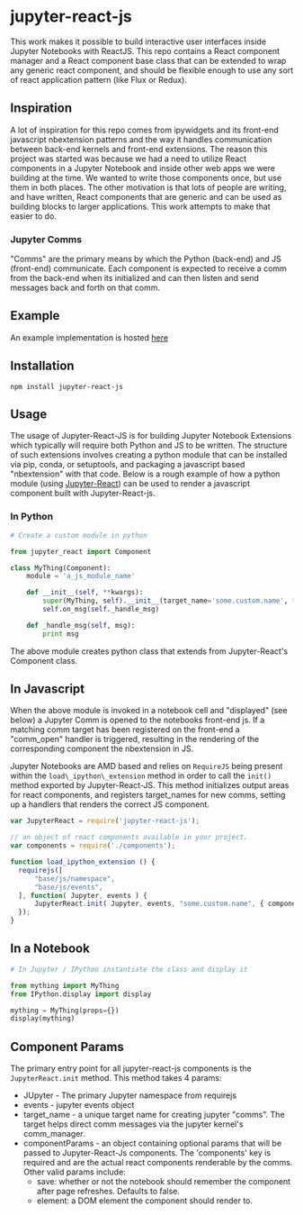 # jupyter-react-js

This work makes it possible to build interactive user interfaces inside Jupyter Notebooks with ReactJS. This repo contains a React component manager and a React component base class that can be extended to wrap any generic react component, and should be flexible enough to use any sort of react application pattern (like Flux or Redux).

## Inspiration 

A lot of inspiration for this repo comes from ipywidgets and its front-end javascript nbextension patterns and the way it handles communication between back-end kernels and front-end extensions. The reason this project was started was because we had a need to utilize React components in a Jupyter Notebook and inside other web apps we were building at the time. We wanted to write those components once, but use them in both places. The other motivation is that lots of people are writing, and have written, React components that are generic and can be used as building blocks to larger applications. This work attempts to make that easier to do.


### Jupyter Comms

"Comms" are the primary means by which the Python (back-end) and JS (front-end) communicate. Each component is expected to receive a comm from the back-end when its initialized and can then listen and send messages back and forth on that comm.

## Example 

An example implementation is hosted [here](https://github.com/timbr-io/jupyter-react-example)

## Installation

```
npm install jupyter-react-js
```

## Usage

The usage of Jupyter-React-JS is for building Jupyter Notebook Extensions which typically will require both Python and JS to be written. The structure of such extensions involves creating a python module that can be installed via pip, conda, or setuptools, and packaging a javascript based "nbextension" with that code. Below is a rough example of how a python module (using [Jupyter-React](https://github.com/timbr-io/jupyter-react)) can be used to render a javascript component built with Jupyter-React-js.

### In Python 

```python
# Create a custom module in python 

from jupyter_react import Component 

class MyThing(Component):
    module = 'a_js_module_name'

    def __init__(self, **kwargs):
        super(MyThing, self).__init__(target_name='some.custom.name', **kwargs)
        self.on_msg(self._handle_msg)

    def _handle_msg(self, msg):
        print msg   
```

The above module creates python class that extends from Jupyter-React's Component class. 

## In Javascript

When the above module is invoked in a notebook cell and "displayed" (see below) a Jupyter Comm is opened to the notebooks front-end js. If a matching comm target has been registered on the front-end a "comm_open" handler is triggered, resulting in the rendering of the corresponding component the nbextension in JS.

Jupyter Notebooks are AMD based and relies on `RequireJS` being present within the `load\_ipython\_extension` method in order to call the `init()` method exported by Jupyter-React-JS. This method initializes output areas for react components, and registers target_names for new comms, setting up a handlers that renders the correct JS component.  

```javascript
var JupyterReact = require('jupyter-react-js');

// an object of react components available in your project. 
var components = require('./components');

function load_ipython_extension () {
  requirejs([
      "base/js/namespace",
      "base/js/events",
  ], function( Jupyter, events ) {
      JupyterReact.init( Jupyter, events, "some.custom.name", { components } );
  });
}
```


## In a Notebook

```python
# In Jupyter / IPython instantiate the class and display it

from mything import MyThing
from IPython.display import display

mything = MyThing(props={})
display(mything)
```


## Component Params 

The primary entry point for all jupyter-react-js components is the `JupyterReact.init` method. This method takes 4 params: 
* JUpyter - The primary Jupyter namespace from requirejs
* events - jupyter events object
* target_name - a unique target name for creating jupyter "comms". The target helps direct comm messages via the jupyter kernel's comm_manager. 
* componentParams - an object containing optional params that will be passed to Jupyter-React-Js components. The 'components' key is required and are the actual react components renderable by the comms. Other valid params include:
    * save: whether or not the notebook should remember the component after page refreshes. Defaults to false.
    * element: a DOM element the component should render to. 
